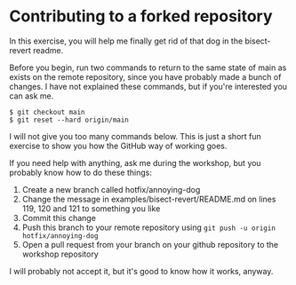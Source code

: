 # Contributing to a forked repository

In this exercise, you will help me finally get rid of that dog in the bisect-revert readme.

Before you begin, run two commands to return to the same state of main as exists on the remote repository, since you have probably made a bunch of changes.
I have not explained these commands, but if you're interested you can ask me.

```
$ git checkout main
$ git reset --hard origin/main
```

I will not give you too many commands below.
This is just a short fun exercise to show you how the GitHub way of working goes.

If you need help with anything, ask me during the workshop, but you probably know how to do these things:

1. Create a new branch called hotfix/annoying-dog
2. Change the message in examples/bisect-revert/README.md on lines 119, 120 and 121 to something you like
3. Commit this change
4. Push this branch to your remote repository using ```git push -u origin hotfix/annoying-dog```
5. Open a pull request from your branch on your github repository to the workshop repository

I will probably not accept it, but it's good to know how it works, anyway.
